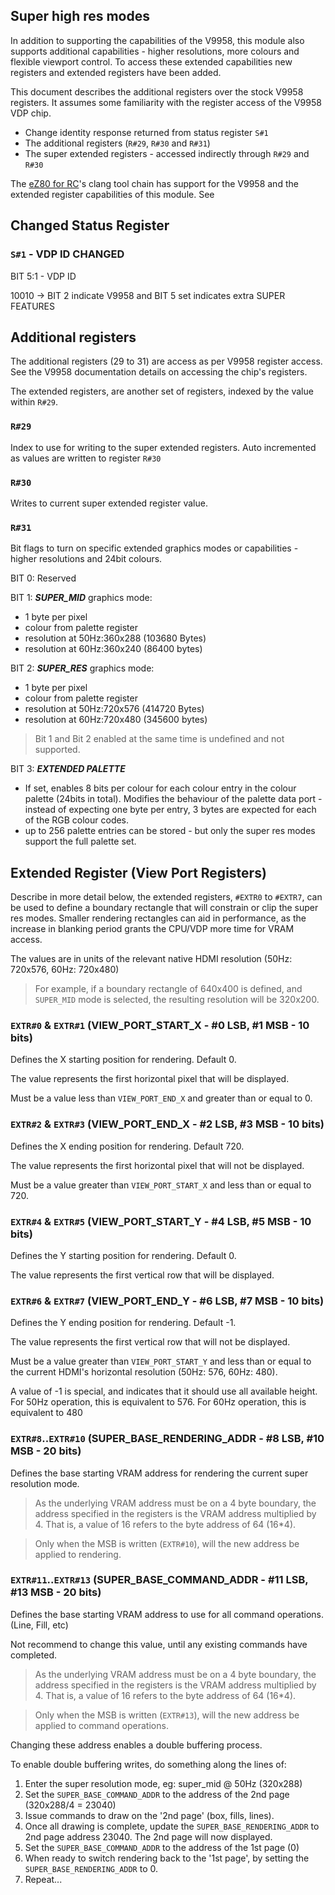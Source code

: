 
## Super high res modes

In addition to supporting the capabilities of the V9958, this module also supports additional capabilities - higher resolutions, more colours and flexible viewport control.  To access these extended capabilities new registers and extended registers have been added.

This document describes the additional registers over the stock V9958 registers.  It assumes some familiarity with the register access of the V9958 VDP chip.

* Change identity response returned from status register `S#1`
* The additional registers (`R#29`, `R#30` and `R#31`)
* The super extended registers - accessed indirectly through `R#29` and `R#30`

The [eZ80 for RC](https://www.dinoboards.com.au/ez80-for-rc)'s clang tool chain has support for the V9958 and the extended register capabilities of this module.  See

## Changed Status Register

### `S#1` - VDP ID CHANGED

BIT 5:1 - VDP ID

  10010 -> BIT 2 indicate V9958 and BIT 5 set indicates extra SUPER FEATURES

## Additional registers

The additional registers (29 to 31) are access as per V9958 register access.  See the V9958 documentation details on accessing the chip's registers.

The extended registers, are another set of registers, indexed by the value within `R#29`.

### `R#29`

Index to use for writing to the super extended registers.  Auto incremented as values are written to register `R#30`

### `R#30`

Writes to current super extended register value.

### `R#31`

Bit flags to turn on specific extended graphics modes or capabilities - higher resolutions and 24bit colours.

BIT 0: Reserved

BIT 1: ***SUPER_MID*** graphics mode:

* 1 byte per pixel
* colour from palette register
* resolution at 50Hz:360x288 (103680 Bytes)
* resolution at 60Hz:360x240 (86400 bytes)

BIT 2: ***SUPER_RES*** graphics mode:

* 1 byte per pixel
* colour from palette register
* resolution at 50Hz:720x576 (414720 Bytes)
* resolution at 60Hz:720x480 (345600 bytes)

> Bit 1 and Bit 2 enabled at the same time is undefined and not supported.

BIT 3: ***EXTENDED PALETTE***
* If set, enables 8 bits per colour for each colour entry in the colour palette (24bits in total).  Modifies the behaviour
  of the palette data port - instead of expecting one byte per entry, 3 bytes are expected for each of the RGB colour codes.
* up to 256 palette entries can be stored - but only the super res modes support the full palette set.

## Extended Register (View Port Registers)

Describe in more detail below, the extended registers, `#EXTR0` to `#EXTR7`, can be used to define a boundary
rectangle that will constrain or clip the super res modes.  Smaller rendering rectangles can aid in performance,
as the increase in blanking period grants the CPU/VDP more time for VRAM access.

The values are in units of the relevant native HDMI resolution (50Hz: 720x576, 60Hz: 720x480)

> For example, if a boundary rectangle of 640x400 is defined, and `SUPER_MID` mode is selected, the resulting resolution will be 320x200.

### `EXTR#0` & `EXTR#1` (VIEW_PORT_START_X - #0 LSB, #1 MSB - 10 bits)

Defines the X starting position for rendering.  Default 0.

The value represents the first horizontal pixel that will be displayed.

Must be a value less than `VIEW_PORT_END_X` and greater than or equal to 0.

### `EXTR#2` & `EXTR#3` (VIEW_PORT_END_X - #2 LSB, #3 MSB - 10 bits)

Defines the X ending position for rendering.  Default 720.

The value represents the first horizontal pixel that will not be displayed.

Must be a value greater than `VIEW_PORT_START_X` and less than or equal to 720.

### `EXTR#4` & `EXTR#5` (VIEW_PORT_START_Y - #4 LSB, #5 MSB - 10 bits)

Defines the Y starting position for rendering.  Default 0.

The value represents the first vertical row that will be displayed.

### `EXTR#6` & `EXTR#7` (VIEW_PORT_END_Y - #6 LSB, #7 MSB - 10 bits)

Defines the Y ending position for rendering.  Default -1.

The value represents the first vertical row that will not be displayed.

Must be a value greater than `VIEW_PORT_START_Y` and less than or equal to the current HDMI's horizontal resolution (50Hz: 576, 60Hz: 480).

A value of -1 is special, and indicates that it should use all available height. For 50Hz operation, this is equivalent to 576. For 60Hz operation, this is equivalent to 480

### `EXTR#8`..`EXTR#10` (SUPER_BASE_RENDERING_ADDR - #8 LSB, #10 MSB - 20 bits)

Defines the base starting VRAM address for rendering the current super resolution mode.

> As the underlying VRAM address must be on a 4 byte boundary, the address specified in the registers is the VRAM address multiplied by 4. That is, a value of 16 refers to the byte address of 64 (16*4).

> Only when the MSB is written (`EXTR#10`), will the new address be applied to rendering.

### `EXTR#11`..`EXTR#13` (SUPER_BASE_COMMAND_ADDR - #11 LSB, #13 MSB - 20 bits)

Defines the base starting VRAM address to use for all command operations. (Line, Fill, etc)

Not recommend to change this value, until any existing commands have completed.

> As the underlying VRAM address must be on a 4 byte boundary, the address specified in the registers is the VRAM address multiplied by 4. That is, a value of 16 refers to the byte address of 64 (16*4).

> Only when the MSB is written (`EXTR#13`), will the new address be applied to command operations.

Changing these address enables a double buffering process.

To enable double buffering writes, do something along the lines of:

1. Enter the super resolution mode, eg: super_mid @ 50Hz (320x288)
2. Set the `SUPER_BASE_COMMAND_ADDR` to the address of the 2nd page (320x288/4 = 23040)
2. Issue commands to draw on the '2nd page' (box, fills, lines).
3. Once all drawing is complete, update the `SUPER_BASE_RENDERING_ADDR` to 2nd page address 23040.  The 2nd page will now displayed.
2. Set the `SUPER_BASE_COMMAND_ADDR` to the address of the 1st page (0)
5. When ready to switch rendering back to the '1st page', by setting the `SUPER_BASE_RENDERING_ADDR` to 0.
6. Repeat...
